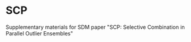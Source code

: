 # SCP
Supplementary materials for SDM paper "SCP: Selective Combination in Parallel Outlier Ensembles"
